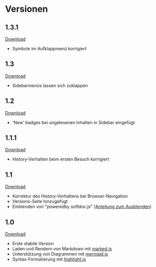 # Versionen

## 1.3.1

[Download](https://github.com/hilderonny/softdoc/releases/tag/v1.3.1)

* Symbole im Aufklappmenü korrigiert

## 1.3

[Download](https://github.com/hilderonny/softdoc/releases/tag/v1.3)

* Sidebarmenüs lassen sich zuklappen

## 1.2

[Download](https://github.com/hilderonny/softdoc/releases/tag/v1.2)

* 'New' badges bei ungelesenen Inhalten in Sidebar eingefügt

## 1.1.1

[Download](https://github.com/hilderonny/softdoc/releases/tag/v1.1.1)

* History-Verhalten beim ersten Besuch korrigiert

## 1.1

[Download](https://github.com/hilderonny/softdoc/releases/tag/v1.1)

* Korrektur des History-Verhaltens bei Browser-Navigation
* Versions-Seite hinzugefügt
* Einblenden von "poweredby softdoc.js" ([Anleitung zum Ausblenden](GETTINGSTARTED.md#aussehen-der-dokumentation-anpassen))

## 1.0

[Download](https://github.com/hilderonny/softdoc/releases/tag/v1.0)

* Erste stabile Version
* Laden und Rendern von Markdown mit [marked.js](https://marked.js.org)
* Unterstützung von Diagrammen mit [mermaid.js](https://mermaid-js.github.io/mermaid/)
* Syntax-Formatierung mit [highlight.js](https://highlightjs.org/)
